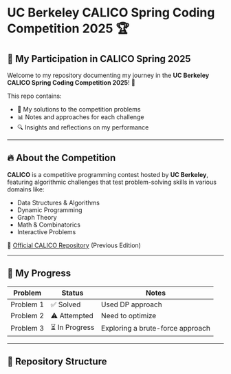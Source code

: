 # UC Berkeley CALICO Spring Coding Competition 2025 🏆

## 🚀 My Participation in CALICO Spring 2025

Welcome to my repository documenting my journey in the **UC Berkeley CALICO Spring Coding Competition 2025**! 🚀 

This repo contains:
- 📝 My solutions to the competition problems
- 📊 Notes and approaches for each challenge
- 🔍 Insights and reflections on my performance

---

## 🔥 About the Competition
**CALICO** is a competitive programming contest hosted by **UC Berkeley**, featuring algorithmic challenges that test problem-solving skills in various domains like:
- Data Structures & Algorithms
- Dynamic Programming
- Graph Theory
- Math & Combinatorics
- Interactive Problems

🔗 [Official CALICO Repository](https://github.com/calico-team/calico-sp24) (Previous Edition)

---

## 🏁 My Progress

| Problem | Status | Notes |
|---------|--------|-------|
| Problem 1 | ✅ Solved | Used DP approach |
| Problem 2 | ⚠️ Attempted | Need to optimize |
| Problem 3 | ⏳ In Progress | Exploring a brute-force approach |

---

## 📂 Repository Structure

